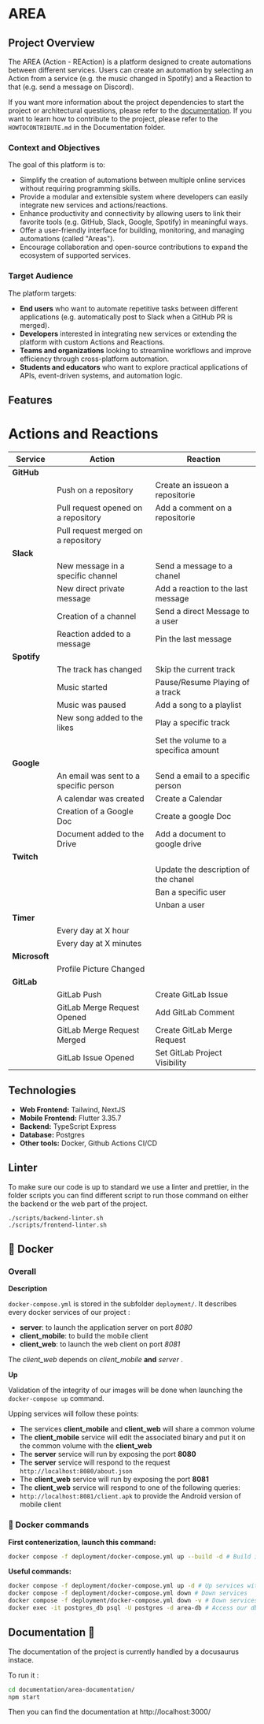 # AREA

## Project Overview

The AREA (Action - REAction) is a platform designed to create automations between different services.
Users can create an automation by selecting an Action from a service (e.g. the music changed in Spotify) and a Reaction to that (e.g. send a message on Discord).

If you want more information about the project dependencies to start the project or architectural questions, please refer to the [documentation](documentation/area-documentation/docs/intro.md).
If you want to learn how to contribute to the project, please refer to the `HOWTOCONTRIBUTE.md` in the Documentation folder.

### Context and Objectives

The goal of this platform is to:

- Simplify the creation of automations between multiple online services without requiring programming skills.
- Provide a modular and extensible system where developers can easily integrate new services and actions/reactions.
- Enhance productivity and connectivity by allowing users to link their favorite tools (e.g. GitHub, Slack, Google, Spotify) in meaningful ways.
- Offer a user-friendly interface for building, monitoring, and managing automations (called "Areas").
- Encourage collaboration and open-source contributions to expand the ecosystem of supported services.

### Target Audience

The platform targets:

- **End users** who want to automate repetitive tasks between different applications (e.g. automatically post to Slack when a GitHub PR is merged).
- **Developers** interested in integrating new services or extending the platform with custom Actions and Reactions.
- **Teams and organizations** looking to streamline workflows and improve efficiency through cross-platform automation.
- **Students and educators** who want to explore practical applications of APIs, event-driven systems, and automation logic.


## Features

# Actions and Reactions

|   **Service**  |               **Action**               |               **Reaction**                |
|----------------|----------------------------------------|-------------------------------------------|
|   **GitHub**   |                                        |                                           |
|                | Push on a repository                   | Create an issueon a repositorie           |
|                | Pull request opened on a repository    | Add a comment on a repositorie            |
|                | Pull request merged on a repository    |                                           |
|   **Slack**    |                                        |                                           |
|                | New message in a specific channel      | Send a message to a chanel                |
|                | New direct private message             | Add a reaction to the last message        |
|                | Creation of a channel                  | Send a direct Message to a user           |
|                | Reaction added to a message            | Pin the last message                      |
|  **Spotify**   |                                        |                                           |
|                | The track has changed                  | Skip the current track                    |
|                | Music started                          | Pause/Resume Playing of a track           |
|                | Music was paused                       | Add a song to a playlist                  |
|                | New song added to the likes            | Play a specific track                     |
|                |                                        | Set the volume to a specifica amount      |
|   **Google**   |                                        |                                           |
|                | An email was sent to a specific person | Send a email to a specific person         |
|                | A calendar was created                 | Create a Calendar                         |
|                | Creation of a Google Doc               | Create a google Doc                       |
|                | Document added to the Drive            | Add a document to google drive            |
|   **Twitch**   |                                        |                                           |
|                |                                        | Update the description of the chanel      |
|                |                                        | Ban a specific user                       |
|                |                                        | Unban a user                              |
|   **Timer**    |                                        |                                           |
|                | Every day at X hour                    |                                           |
|                | Every day at X minutes                 |                                           |
|   **Microsoft**|                                        |                                           |
|                | Profile Picture Changed                |                                           |
|   **GitLab**   |                                        |                                           |
|                | GitLab Push                            | Create GitLab Issue                       |
|                | GitLab Merge Request Opened            | Add GitLab Comment                        |
|                | GitLab Merge Request Merged            | Create GitLab Merge Request               |
|                | GitLab Issue Opened                    | Set GitLab Project Visibility             |



## Technologies

- **Web Frontend:** Tailwind, NextJS
- **Mobile Frontend:** Flutter 3.35.7
- **Backend:** TypeScript Express
- **Database:** Postgres
- **Other tools:** Docker, Github Actions CI/CD

## Linter
To make sure our code is up to standard we use a linter and prettier, in the folder scripts you can find different script to run those command on either the backend or the web part of the project.

```
./scripts/backend-linter.sh
./scripts/frontend-linter.sh
```

## 🚀 Docker

### Overall

**Description**

`docker-compose.yml` is stored in the subfolder `deployment/`. It describes every docker services of our project :

- **server**: to launch the application server on port *8080*
- **client_mobile**: to build the mobile client
- **client_web**: to launch the web client on port *8081*

The *client_web* depends on *client_mobile* **and** *server* .

**Up**

Validation of the integrity of our images will be done when launching the `docker-compose up` command.

Upping services will follow these points:

- The services **client_mobile** and **client_web** will share a common volume
- The **client_mobile** service will edit the associated binary and put it on the common volume with the **client_web**
- The **server** service will run by exposing the port **8080**
- The **server** service will respond to the request `http://localhost:8080/about.json`
- The **client_web** service will run by exposing the port **8081**
- The **client_web** service will respond to one of the following queries:
- `http://localhost:8081/client.apk` to provide the Android version of mobile client

### 🧪 Docker commands

**First contenerization, launch this command:**
```bash
docker compose -f deployment/docker-compose.yml up --build -d # Build image using deployment/docker-compose.yml and up services
```

**Useful commands:**
```bash
docker compose -f deployment/docker-compose.yml up -d # Up services without building image
docker compose -f deployment/docker-compose.yml down # Down services
docker compose -f deployment/docker-compose.yml down -v # Down services and remove all volumes
docker exec -it postgres_db psql -U postgres -d area-db # Access our db
```


## Documentation 🦕

The documentation of the project is currently handled by a docusaurus instace.

To run it :
```bash
cd documentation/area-documentation/
npm start
```
Then you can find the documentation at http://localhost:3000/
